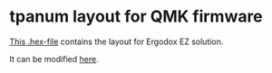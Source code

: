 # tpanum layout for QMK firmware
[This .hex-file](ergodox_ez_firmware_tpanum_colemak.hex) contains the layout for Ergodox EZ solution.

It can be modified [here](https://configure.ergodox-ez.com/layouts/RNm6/latest/0).

